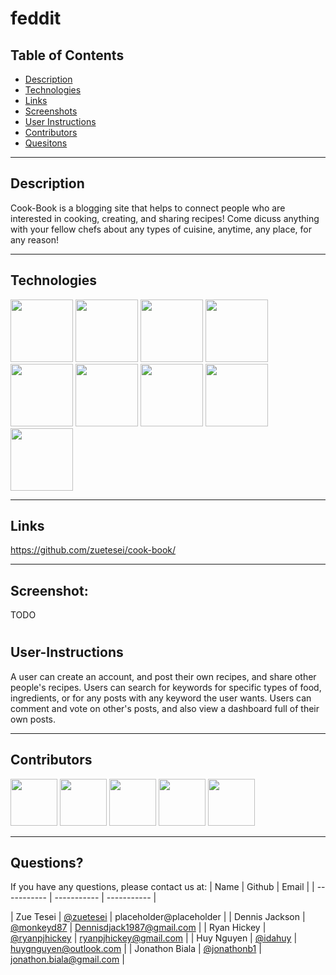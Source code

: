 # feddit

## Table of Contents

- [Description](#Description)
- [Technologies](#Technologies)
- [Links](#Links)
- [Screenshots](#Screenshots)
- [User Instructions](#User-Instructions)
- [Contributors](#Contributors)
- [Quesitons](#Questions)

---

## Description

Cook-Book is a blogging site that helps to connect people who are interested in cooking, creating, and sharing recipes! Come dicuss anything with your fellow chefs about any types of cuisine, anytime, any place, for any reason!

---

## Technologies

<p float="left">
<img src="https://www.logolynx.com/images/logolynx/s_1a/1a6dec46e15b0c11c178b4c7d1efd937.png" width="100" height="100">
<img src="https://www.logolynx.com/images/logolynx/s_3b/3b9d42a73e06ccac04deb9073e5235ba.png" width="100" height="100">
<img src="https://upload.wikimedia.org/wikipedia/commons/thumb/9/99/Unofficial_JavaScript_logo_2.svg/512px-Unofficial_JavaScript_logo_2.svg.png?20141107110902>" width="100" height="100">
<img src="https://cdn.iconscout.com/icon/free/png-256/handlebars-3-1175025.png" width="100" height="100">
<img src="https://cdn.iconscout.com/icon/free/png-256/sequelize-3-1175091.png" width="100" height="100">
<img src="https://cdn.iconscout.com/icon/free/png-256/npm-3-1175132.png" width="100" height="100">
<img src="https://icon2.cleanpng.com/20180425/xeq/kisspng-node-js-javascript-web-application-express-js-comp-5ae0f84de7b809.1939946215246930699491.jpg" width="100" height="100">
<img src="https://miro.medium.com/max/1160/0*skYUWg3ZvcY8xRf5" width="100" height="100">
<img src="https://cdn.icon-icons.com/icons2/2108/PNG/512/heroku_icon_130912.png" width="100" height="100">

---

## Links

https://github.com/zuetesei/cook-book/

---

## Screenshot:

TODO

#

## User-Instructions

A user can create an account, and post their own recipes, and share other people's recipes. Users can search for keywords for specific types of food, ingredients, or for any posts with any keyword the user wants. Users can comment and vote on other's posts, and also view a dashboard full of their own posts.

---

## Contributors

[<img src="https://ca.slack-edge.com/T03EP850QMA-U03LM8MMLH0-56b0d744032b-512" width="75" height="75">](https://github.com/zuetesei)
[<img src="https://ca.slack-edge.com/T03EP850QMA-U03MGSZ3QG5-196ea0c4619d-512" width="75" height="75">](https://github.com/monkeyd87)
[<img src="https://ca.slack-edge.com/T03EP850QMA-U03MKQ6HKB3-2c9d97da4786-512" width="75" height="75">](https://github.com/ryanpjhickey)
[<img src="https://ca.slack-edge.com/T03EP850QMA-U03N7836JG4-cf15bc95dc58-512" width="75" height="75">](https://github.com/idahuy)
[<img src="https://ca.slack-edge.com/T03EP850QMA-U03LRRGR9SA-26e6f5444e8e-512" width="75" height="75">](https://github.com/jonathonb1)

---

## Questions?

If you have any questions, please contact us at:
| Name | Github | Email |
| ----------- | ----------- | ----------- |

| Zue Tesei | [@zuetesei](https://github.com/zuetesei) | placeholder@placeholder |
| Dennis Jackson | [@monkeyd87](https://github.com/monkeyd87) | Dennisdjack1987@gmail.com |
| Ryan Hickey | [@ryanpjhickey](https://github.com/ryanpjhickey) | ryanpjhickey@gmail.com |
| Huy Nguyen | [@idahuy](https://github.com/idahuy) | huygnguyen@outlook.com |
| Jonathon Biala | [@jonathonb1](https://github.com/jonathonb1) | jonathon.biala@gmail.com |

